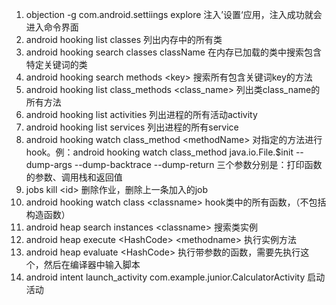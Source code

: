 1. objection -g com.android.settiings explore 注入’设置‘应用，注入成功就会进入命令界面
2. android hooking list classes 列出内存中的所有类
3. android hooking search classes  className 在内存已加载的类中搜索包含特定关键词的类
4. android hooking search methods \<key> 搜索所有包含关键词key的方法
5. android hooking list class_methods \<class_name> 列出类class_name的所有方法
6. android hooking list activities 列出进程的所有活动activity
7. android hooking list services 列出进程的所有service
8. android hooking watch class_method \<methodName> 对指定的方法进行hook。例：android hooking watch class_method java.io.File.$init --dump-args --dump-backtrace --dump-return  三个参数分别是：打印函数的参数、调用栈和返回值
9. jobs kill \<id> 删除作业，删除上一条加入的job
10. android hooking watch class \<classname> hook类中的所有函数，（不包括构造函数）
11. android heap search instances \<classname> 搜索类实例
12. android heap execute \<HashCode> \<methodname> 执行实例方法
13. android heap evaluate \<HashCode> 执行带参数的函数，需要先执行这个，然后在编译器中输入脚本
14. android intent launch_activity com.example.junior.CalculatorActivity 启动活动